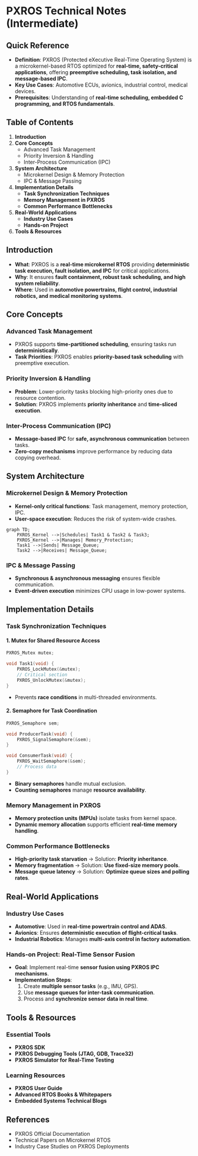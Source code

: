 # PXROS Technical Notes (Intermediate)  

## Quick Reference  
- **Definition**: PXROS (Protected eXecutive Real-Time Operating System) is a microkernel-based RTOS optimized for **real-time, safety-critical applications**, offering **preemptive scheduling, task isolation, and message-based IPC**.  
- **Key Use Cases**: Automotive ECUs, avionics, industrial control, medical devices.  
- **Prerequisites**: Understanding of **real-time scheduling, embedded C programming, and RTOS fundamentals**.  

## Table of Contents  
1. **Introduction**  
2. **Core Concepts**  
   - Advanced Task Management  
   - Priority Inversion & Handling  
   - Inter-Process Communication (IPC)  
3. **System Architecture**  
   - Microkernel Design & Memory Protection  
   - IPC & Message Passing  
4. **Implementation Details**  
   - **Task Synchronization Techniques**  
   - **Memory Management in PXROS**  
   - **Common Performance Bottlenecks**  
5. **Real-World Applications**  
   - **Industry Use Cases**  
   - **Hands-on Project**  
6. **Tools & Resources**  

## Introduction  
- **What**: PXROS is a **real-time microkernel RTOS** providing **deterministic task execution, fault isolation, and IPC** for critical applications.  
- **Why**: It ensures **fault containment, robust task scheduling, and high system reliability**.  
- **Where**: Used in **automotive powertrains, flight control, industrial robotics, and medical monitoring systems**.  

## Core Concepts  

### **Advanced Task Management**  
- PXROS supports **time-partitioned scheduling**, ensuring tasks run **deterministically**.  
- **Task Priorities**: PXROS enables **priority-based task scheduling** with preemptive execution.  

### **Priority Inversion & Handling**  
- **Problem**: Lower-priority tasks blocking high-priority ones due to resource contention.  
- **Solution**: PXROS implements **priority inheritance** and **time-sliced execution**.  

### **Inter-Process Communication (IPC)**  
- **Message-based IPC** for **safe, asynchronous communication** between tasks.  
- **Zero-copy mechanisms** improve performance by reducing data copying overhead.  

## System Architecture  

### **Microkernel Design & Memory Protection**  
- **Kernel-only critical functions**: Task management, memory protection, IPC.  
- **User-space execution**: Reduces the risk of system-wide crashes.  

```mermaid
graph TD;
    PXROS_Kernel -->|Schedules| Task1 & Task2 & Task3;
    PXROS_Kernel -->|Manages| Memory_Protection;
    Task1 -->|Sends| Message_Queue;
    Task2 -->|Receives| Message_Queue;
```

### **IPC & Message Passing**  
- **Synchronous & asynchronous messaging** ensures flexible communication.  
- **Event-driven execution** minimizes CPU usage in low-power systems.  

## Implementation Details  

### **Task Synchronization Techniques**  
#### **1. Mutex for Shared Resource Access**
```c
PXROS_Mutex mutex;

void Task1(void) {
    PXROS_LockMutex(&mutex);
    // Critical section
    PXROS_UnlockMutex(&mutex);
}
```
- Prevents **race conditions** in multi-threaded environments.  

#### **2. Semaphore for Task Coordination**
```c
PXROS_Semaphore sem;

void ProducerTask(void) {
    PXROS_SignalSemaphore(&sem);
}

void ConsumerTask(void) {
    PXROS_WaitSemaphore(&sem);
    // Process data
}
```
- **Binary semaphores** handle mutual exclusion.  
- **Counting semaphores** manage **resource availability**.  

### **Memory Management in PXROS**  
- **Memory protection units (MPUs)** isolate tasks from kernel space.  
- **Dynamic memory allocation** supports efficient **real-time memory handling**.  

### **Common Performance Bottlenecks**  
- **High-priority task starvation** → Solution: **Priority inheritance**.  
- **Memory fragmentation** → Solution: **Use fixed-size memory pools**.  
- **Message queue latency** → Solution: **Optimize queue sizes and polling rates**.  

## Real-World Applications  

### **Industry Use Cases**  
- **Automotive**: Used in **real-time powertrain control and ADAS**.  
- **Avionics**: Ensures **deterministic execution of flight-critical tasks**.  
- **Industrial Robotics**: Manages **multi-axis control in factory automation**.  

### **Hands-on Project: Real-Time Sensor Fusion**  
- **Goal**: Implement real-time **sensor fusion using PXROS IPC mechanisms**.  
- **Implementation Steps**:  
  1. Create **multiple sensor tasks** (e.g., IMU, GPS).  
  2. Use **message queues for inter-task communication**.  
  3. Process and **synchronize sensor data in real time**.  

## Tools & Resources  

### **Essential Tools**  
- **PXROS SDK**  
- **PXROS Debugging Tools (JTAG, GDB, Trace32)**  
- **PXROS Simulator for Real-Time Testing**  

### **Learning Resources**  
- **PXROS User Guide**  
- **Advanced RTOS Books & Whitepapers**  
- **Embedded Systems Technical Blogs**  

## References  
- PXROS Official Documentation  
- Technical Papers on Microkernel RTOS  
- Industry Case Studies on PXROS Deployments  
